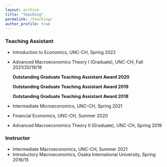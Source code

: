 ```yaml
---
layout: archive
title: "Teaching"
permalink: /teaching/
author_profile: true
---
```


### Teaching Assistant
* Introduction to Economics, UNC-CH, Spring 2022
* Advanced Macroeconomics Theory I (Graduate), UNC-CH, Fall 2021/20/19/18

  **Outstanding Graduate Teaching Assistant Award 2020**
  
  **Outstanding Graduate Teaching Assistant Award 2019**
  
  **Outstanding Graduate Teaching Assistant Award 2018**
  
* Intermediate Microeconomics, UNC-CH, Spring 2021
* Financial Economics, UNC-CH, Summer 2020
* Advanced Macroeconomics Theory II (Graduate), UNC-CH, Spring 2019

### Instructor
* Intermediate Macroeconomics, UNC-CH, Summer 2021
* Introductory Macroeconomics, Osaka International University, Spring 2016/15
